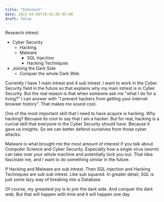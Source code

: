 ```yaml
---
title: "Interest"
date: 2022-03-09T19:41:03-05:00
draft: false
---
```


Research intrest:
 - Cyber Security
    - Hacking 
    - Malware 
        - SQL Injection
        - Hacking Techniques
 - Joining the Dark Side
    - Conquer the whole Dark Web

Currently I have 1 main intrest and 4 sub intrest. I want to work in the Cyber Security field in the future so that explains why my main intrest is in Cyber Security. But the real reason is that when someone ask me "what I do for a living?" I can answer with "I prevent hackers from getting your internet browser history". That makes me sound cool. 

One of the most important skill that I need to have acquire is hacking. Why hacking? Becuase its cool to say that I am a hacker. But for real, hacking is a curcial skill that everyone in the Cyber Security should have. Because it gave us insights. So we can better defend ourselves from those cyber attacks. 

Malware is what brought me the most amount of interest if you talk about Computer Science and Cyber Security. Especially how a single virus (worm) can take over your whole machine and potentially lock you out. That idea fascinate me, and I want to do something similar in the future. 

If Hacking and Malware are sub intrest. Then SQL injection and Hacking Techniques are sub sub intrest. Like sub squared. In greater detail, SQL is just some lazy way of breaking into a Database. 

Of course, my greastest joy is to join the dark side. And conquer the dark web. But that will happen with time and it will happen one day. 
